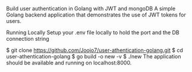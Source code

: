 Build user authentication in Golang with JWT and mongoDB
A simple Golang backend application that demonstrates the use of JWT tokens for users.

Running Locally
Setup your .env file locally to hold the port and the DB connection string

$ git clone https://github.com/Joojo7/user-athentication-golang.git
$ cd user-athentication-golang
$ go build -o new -v 
$ ./new
The application should be available and running on localhost:8000.